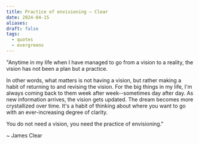 ```yaml
---
title: Practice of envisioning — Clear
date: 2024-04-15
aliases: 
draft: false
tags:
  - quotes
  - evergreens
---
```

"Anytime in my life when I have managed to go from a vision to a reality, the vision has not been a plan but a practice.

In other words, what matters is not having a vision, but rather making a habit of returning to and revising the vision. For the big things in my life, I'm always coming back to them week after week--sometimes day after day. As new information arrives, the vision gets updated. The dream becomes more crystallized over time. It's a habit of thinking about where you want to go with an ever-increasing degree of clarity.

You do not need a vision, you need the practice of envisioning."

~ James Clear